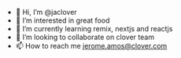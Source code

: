 - 👋 Hi, I’m @jaclover
- 👀 I’m interested in great food
- 🌱 I’m currently learning remix, nextjs and reactjs
- 💞️ I’m looking to collaborate on clover team
- 📫 How to reach me jerome.amos@clover.com

<!---
jaclover/jaclover is a ✨ special ✨ repository because its `README.md` (this file) appears on your GitHub profile.
You can click the Preview link to take a look at your changes.
--->
